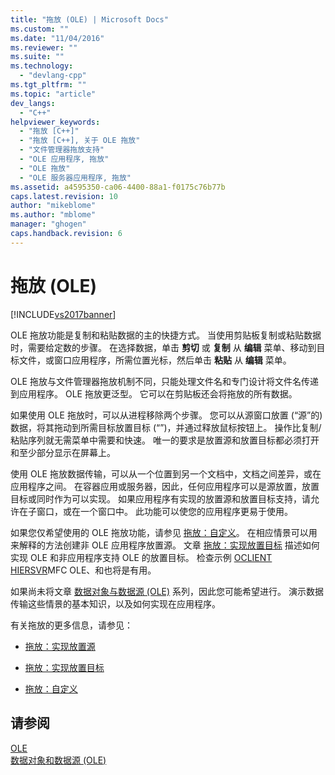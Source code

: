 ```yaml
---
title: "拖放 (OLE) | Microsoft Docs"
ms.custom: ""
ms.date: "11/04/2016"
ms.reviewer: ""
ms.suite: ""
ms.technology: 
  - "devlang-cpp"
ms.tgt_pltfrm: ""
ms.topic: "article"
dev_langs: 
  - "C++"
helpviewer_keywords: 
  - "拖放 [C++]"
  - "拖放 [C++], 关于 OLE 拖放"
  - "文件管理器拖放支持"
  - "OLE 应用程序, 拖放"
  - "OLE 拖放"
  - "OLE 服务器应用程序, 拖放"
ms.assetid: a4595350-ca06-4400-88a1-f0175c76b77b
caps.latest.revision: 10
author: "mikeblome"
ms.author: "mblome"
manager: "ghogen"
caps.handback.revision: 6
---
```

# 拖放 (OLE)
[!INCLUDE[vs2017banner](../assembler/inline/includes/vs2017banner.md)]

OLE 拖放功能是复制和粘贴数据的主的快捷方式。  当使用剪贴板复制或粘贴数据时，需要给定数的步骤。  在选择数据，单击 **剪切** 或 **复制** 从 **编辑** 菜单、移动到目标文件，或窗口应用程序，所需位置光标，然后单击 **粘贴** 从 **编辑** 菜单。  
  
 OLE 拖放与文件管理器拖放机制不同，只能处理文件名和专门设计将文件名传递到应用程序。  OLE 拖放更泛型。  它可以在剪贴板还会将拖放的所有数据。  
  
 如果使用 OLE 拖放时，可以从进程移除两个步骤。  您可以从源窗口放置 \(“源”的\) 数据，将其拖动到所需目标放置目标 \(“”\)，并通过释放鼠标按钮上。  操作比复制\/粘贴序列就无需菜单中需要和快速。  唯一的要求是放置源和放置目标都必须打开和至少部分显示在屏幕上。  
  
 使用 OLE 拖放数据传输，可以从一个位置到另一个文档中，文档之间差异，或在应用程序之间。  在容器应用或服务器，因此，任何应用程序可以是源放置，放置目标或同时作为可以实现。  如果应用程序有实现的放置源和放置目标支持，请允许在子窗口，或在一个窗口中。  此功能可以使您的应用程序更易于使用。  
  
 如果您仅希望使用的 OLE 拖放功能，请参见 [拖放：自定义](../mfc/drag-and-drop-customizing.md)。  在相应情景可以用来解释的方法创建非 OLE 应用程序放置源。  文章 [拖放：实现放置目标](../mfc/drag-and-drop-implementing-a-drop-target.md) 描述如何实现 OLE 和非应用程序支持 OLE 的放置目标。  检查示例 [OCLIENT](../top/visual-cpp-samples.md) [HIERSVR](../top/visual-cpp-samples.md)MFC OLE、和也将是有用。  
  
 如果尚未将文章 [数据对象与数据源 \(OLE\)](../mfc/data-objects-and-data-sources-ole.md) 系列，因此您可能希望进行。  演示数据传输这些情景的基本知识，以及如何实现在应用程序。  
  
 有关拖放的更多信息，请参见：  
  
-   [拖放：实现放置源](../mfc/drag-and-drop-implementing-a-drop-source.md)  
  
-   [拖放：实现放置目标](../mfc/drag-and-drop-implementing-a-drop-target.md)  
  
-   [拖放：自定义](../mfc/drag-and-drop-customizing.md)  
  
## 请参阅  
 [OLE](../mfc/ole-in-mfc.md)   
 [数据对象和数据源 \(OLE\)](../mfc/data-objects-and-data-sources-ole.md)